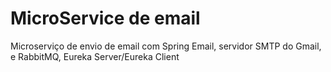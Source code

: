 # MicroService de email
Microserviço de envio de email com Spring Email, servidor SMTP do Gmail, e RabbitMQ, Eureka Server/Eureka Client
